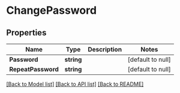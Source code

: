 # ChangePassword

## Properties
Name | Type | Description | Notes
------------ | ------------- | ------------- | -------------
**Password** | **string** |  | [default to null]
**RepeatPassword** | **string** |  | [default to null]

[[Back to Model list]](../README.md#documentation-for-models) [[Back to API list]](../README.md#documentation-for-api-endpoints) [[Back to README]](../README.md)



